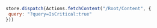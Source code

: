 ```javascript
store.dispatch(Actions.fetchContent("/Root/Content", {
 query: "?query=IsCritical:true"
}))
```
